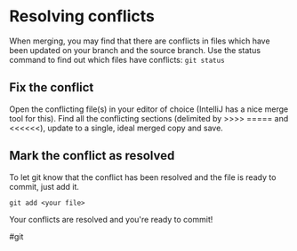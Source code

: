 # Resolving conflicts
When merging, you may find that there are conflicts in files which have been updated on your branch and the source branch. Use the status command to find out which files have conflicts:
`git status`

## Fix the conflict
Open the conflicting file(s) in your editor of choice (IntelliJ has a nice merge  tool for this). Find all the conflicting sections (delimited by >>>> ===== and <<<<<<), update to a single, ideal merged copy and save.

## Mark the conflict as resolved
To let git know that the conflict has been resolved and the file is ready to commit, just add it.

`git add <your file>`

Your conflicts are resolved and you're ready to commit!

#git